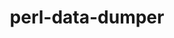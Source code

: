 ---
title: "perl-data-dumper"
layout: cache
categories: [package, v0.21.2]
meta: {"versions": ["2.173"], "compilers": ["gcc@=11.1.0", "gcc@=11.3.0", "gcc@=11.4.0", "gcc@=9.4.0"], "oss": ["ubuntu20.04", "ubuntu22.04"], "platforms": ["linux"], "targets": ["neoverse_v1", "ppc64le", "x86_64_v3"], "stacks": ["data-vis-sdk", "e4s", "e4s-neoverse_v1", "e4s-power", "ml-linux-x86_64-cpu", "ml-linux-x86_64-cuda", "ml-linux-x86_64-rocm", "root"], "num_specs": 5, "num_specs_by_stack": {"e4s-neoverse_v1": 1, "root": 5, "e4s-power": 1, "data-vis-sdk": 1, "e4s": 1, "ml-linux-x86_64-cuda": 1, "ml-linux-x86_64-rocm": 1, "ml-linux-x86_64-cpu": 1}}
spec_details: [{"hash": "ggxt6ew3j7fe6z53deeme7gjzd55w53v", "compiler": "gcc@=11.4.0", "versions": ["2.173"], "os": "ubuntu20.04", "platform": "linux", "target": "neoverse_v1", "variants": ["build_system=perl"], "stacks": ["e4s-neoverse_v1", "root"], "size": "-", "tarball": "https://binaries.spack.io/releases/v0.21.2/build_cache/linux-ubuntu20.04-neoverse_v1/gcc-11.4.0/perl-data-dumper-2.173/linux-ubuntu20.04-neoverse_v1-gcc-11.4.0-perl-data-dumper-2.173-ggxt6ew3j7fe6z53deeme7gjzd55w53v.spack"}, {"hash": "6nuq7ky2czjnwasz4j6j7vkcj3mf2t4l", "compiler": "gcc@=9.4.0", "versions": ["2.173"], "os": "ubuntu20.04", "platform": "linux", "target": "ppc64le", "variants": ["build_system=perl"], "stacks": ["e4s-power", "root"], "size": "-", "tarball": "https://binaries.spack.io/releases/v0.21.2/build_cache/linux-ubuntu20.04-ppc64le/gcc-9.4.0/perl-data-dumper-2.173/linux-ubuntu20.04-ppc64le-gcc-9.4.0-perl-data-dumper-2.173-6nuq7ky2czjnwasz4j6j7vkcj3mf2t4l.spack"}, {"hash": "vcg5fwssieaep6vwbn2ua24cv76jmt3y", "compiler": "gcc@=11.1.0", "versions": ["2.173"], "os": "ubuntu20.04", "platform": "linux", "target": "x86_64_v3", "variants": ["build_system=perl"], "stacks": ["data-vis-sdk", "root"], "size": "-", "tarball": "https://binaries.spack.io/releases/v0.21.2/build_cache/linux-ubuntu20.04-x86_64_v3/gcc-11.1.0/perl-data-dumper-2.173/linux-ubuntu20.04-x86_64_v3-gcc-11.1.0-perl-data-dumper-2.173-vcg5fwssieaep6vwbn2ua24cv76jmt3y.spack"}, {"hash": "icq3744qmcvyh2one242tzg5gfbkdzam", "compiler": "gcc@=11.4.0", "versions": ["2.173"], "os": "ubuntu20.04", "platform": "linux", "target": "x86_64_v3", "variants": ["build_system=perl"], "stacks": ["e4s", "root"], "size": "-", "tarball": "https://binaries.spack.io/releases/v0.21.2/build_cache/linux-ubuntu20.04-x86_64_v3/gcc-11.4.0/perl-data-dumper-2.173/linux-ubuntu20.04-x86_64_v3-gcc-11.4.0-perl-data-dumper-2.173-icq3744qmcvyh2one242tzg5gfbkdzam.spack"}, {"hash": "ozswfofyf6jyczjptvsbzdiedsq4y2x4", "compiler": "gcc@=11.3.0", "versions": ["2.173"], "os": "ubuntu22.04", "platform": "linux", "target": "x86_64_v3", "variants": ["build_system=perl"], "stacks": ["ml-linux-x86_64-cuda", "ml-linux-x86_64-rocm", "root", "ml-linux-x86_64-cpu"], "size": "-", "tarball": "https://binaries.spack.io/releases/v0.21.2/build_cache/linux-ubuntu22.04-x86_64_v3/gcc-11.3.0/perl-data-dumper-2.173/linux-ubuntu22.04-x86_64_v3-gcc-11.3.0-perl-data-dumper-2.173-ozswfofyf6jyczjptvsbzdiedsq4y2x4.spack"}]
---